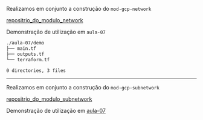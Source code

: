 Realizamos em conjunto a construção do `mod-gcp-network`

[repositrio_do_modulo_network](https://github.com/dihogoteixeira/mod-gcp-network.git "repositrio_do_modulo_")

Demonstração de utilização em `aula-07`

```sh
./aula-07/demo
├── main.tf
├── outputs.tf
└── terraform.tf

0 directories, 3 files
```

---

Realizamos em conjunto a construção do `mod-gcp-subnetwork`

[repositrio_do_modulo_subnetwork](https://github.com/dihogoteixeira/mod-gcp-subnetwork.git "repositrio_do_modulo_subnetwork")

Demonstração de utilização em [aula-07](../aula-07/demo)
